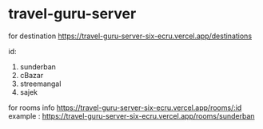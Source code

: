 # travel-guru-server

for destination https://travel-guru-server-six-ecru.vercel.app/destinations

id:
1. sunderban
2. cBazar
3. streemangal
4. sajek

for rooms info https://travel-guru-server-six-ecru.vercel.app/rooms/:id
example : https://travel-guru-server-six-ecru.vercel.app/rooms/sunderban
